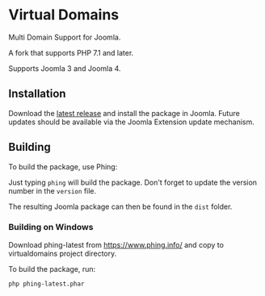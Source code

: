 # Virtual Domains
Multi Domain Support for Joomla.

A fork that supports PHP 7.1 and later.

Supports Joomla 3 and Joomla 4.

## Installation

Download the [latest release](https://github.com/smehrbrodt/virtualdomains/releases/latest) and install the package in Joomla.
Future updates should be available via the Joomla Extension update mechanism.

## Building
To build the package, use Phing:

Just typing `phing` will build the package.
Don't forget to update the version number in the `version` file.

The resulting Joomla package can then be found in the `dist` folder.

### Building on Windows

Download phing-latest from https://www.phing.info/ and copy to virtualdomains project directory.

To build the package, run:

```
php phing-latest.phar
```